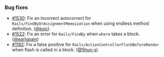 ### Bug fixes

* [#1530](https://github.com/rubocop/rubocop-rails/issues/1530): Fix an incorrect autocorrect for `Rails/FindByOrAssignmentMemoization` when using endless method definition. ([@koic][])
* [#1522](https://github.com/rubocop/rubocop-rails/pull/1522): Fix an error for `Rails/FindBy` when `where` takes a block. ([@earlopain][])
* [#1182](https://github.com/rubocop/rubocop-rails/issues/1182): Fix a false positive for `Rails/ActionControllerFlashBeforeRender` when flash is called in a block. ([@5hun-s][])

[@koic]: https://github.com/koic
[@earlopain]: https://github.com/earlopain
[@5hun-s]: https://github.com/5hun-s

